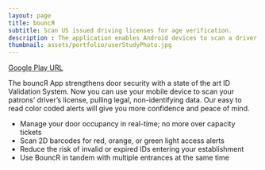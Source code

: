 ```yaml
---
layout: page
title: bouncЯ
subtitle: Scan US issued driving licenses for age verification.
description : The application enables Android devices to scan a driver’s license from any American state, pulling legal data for validation and providing color coded alerts as results. An easy to use door security solution for places which require ID verification.
thumbnail: assets/portfolio/userStudyPhoto.jpg
---
```


[Google Play URL](https://play.google.com/store/apps/details?id=com.bouncr.ui)

The bouncЯ App strengthens door security with a state of the art ID Validation System. Now you can use your mobile device to scan your patrons’ driver’s license, pulling legal, non-identifying data. Our easy to read color coded alerts will give you more confidence and peace of mind.
- Manage your door occupancy in real-time; no more over capacity tickets
- Scan 2D barcodes for red, orange, or green light access alerts
- Reduce the risk of invalid or expired IDs entering your establishment
- Use BouncR in tandem with multiple entrances at the same time
